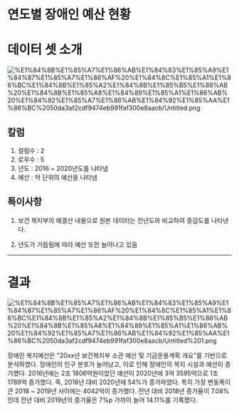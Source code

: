# 연도별 장애인 예산 현황

# 데이터 셋 소개

![%E1%84%8B%E1%85%A7%E1%86%AB%E1%84%83%E1%85%A9%E1%84%87%E1%85%A7%E1%86%AF%20%E1%84%8C%E1%85%A1%E1%86%BC%E1%84%8B%E1%85%A2%E1%84%8B%E1%85%B5%E1%86%AB%20%E1%84%8B%E1%85%A8%E1%84%89%E1%85%A1%E1%86%AB%20%E1%84%92%E1%85%A7%E1%86%AB%E1%84%92%E1%85%AA%E1%86%BC%2050da3af2cdf9474eb991faf300e8aacb/Untitled.png](%E1%84%8B%E1%85%A7%E1%86%AB%E1%84%83%E1%85%A9%E1%84%87%E1%85%A7%E1%86%AF%20%E1%84%8C%E1%85%A1%E1%86%BC%E1%84%8B%E1%85%A2%E1%84%8B%E1%85%B5%E1%86%AB%20%E1%84%8B%E1%85%A8%E1%84%89%E1%85%A1%E1%86%AB%20%E1%84%92%E1%85%A7%E1%86%AB%E1%84%92%E1%85%AA%E1%86%BC%2050da3af2cdf9474eb991faf300e8aacb/Untitled.png)

## 칼럼

1) 컬럼수 : 2
2) 로우수 : 5
3) 년도 : 2016 ~ 2020년도를 나타냄
4) 예산 : 억 단위의 예산을 나타냄

## 특이사항

1) 보건 복지부의 예결산 내용으로 원본 데이터는 전년도와 비교하여 
    증감도를 나타낸다.

2) 년도가 거듭됨에 따라 예산 또한 늘어나고 있음

---

# 결과

![%E1%84%8B%E1%85%A7%E1%86%AB%E1%84%83%E1%85%A9%E1%84%87%E1%85%A7%E1%86%AF%20%E1%84%8C%E1%85%A1%E1%86%BC%E1%84%8B%E1%85%A2%E1%84%8B%E1%85%B5%E1%86%AB%20%E1%84%8B%E1%85%A8%E1%84%89%E1%85%A1%E1%86%AB%20%E1%84%92%E1%85%A7%E1%86%AB%E1%84%92%E1%85%AA%E1%86%BC%2050da3af2cdf9474eb991faf300e8aacb/Untitled%201.png](%E1%84%8B%E1%85%A7%E1%86%AB%E1%84%83%E1%85%A9%E1%84%87%E1%85%A7%E1%86%AF%20%E1%84%8C%E1%85%A1%E1%86%BC%E1%84%8B%E1%85%A2%E1%84%8B%E1%85%B5%E1%86%AB%20%E1%84%8B%E1%85%A8%E1%84%89%E1%85%A1%E1%86%AB%20%E1%84%92%E1%85%A7%E1%86%AB%E1%84%92%E1%85%AA%E1%86%BC%2050da3af2cdf9474eb991faf300e8aacb/Untitled%201.png)

  장애인 복지예산은 "20xx년 보건복지부 소관 예산 및 기금운용계획 개요"를 기반으로 분석하였다. 
장애인의 인구 분포가 늘어났고, 이로 인해 장애인의 복지 시설과 예산이 증가헀다. 2016년에는 2조 1806억원이었던 예산이 2020년에 3억 3595억으로 1조 1789억 증가했다. 즉, 2016년 대비 2020년에 54%가 증가하였다. 
특히 가장 변동폭이 큰 2018 ~ 2019년 사이에는 4042억이 증가했다. 
전년 대비 2018년 증가율이 7.08%인데 전년 대비 2019년의 증가율은 7%p 가까이 늘어 14.11%를 기록했다.